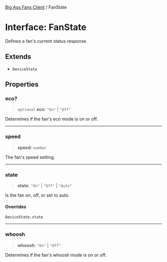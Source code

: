 [Big Ass Fans Client](../README.md) / FanState

# Interface: FanState

Defines a fan's current status response.

## Extends

- `DeviceState`

## Properties

### eco?

> `optional` **eco**: `"On"` \| `"Off"`

Determines if the fan's eco mode is on or off.

***

### speed

> **speed**: `number`

The fan's speed setting.

***

### state

> **state**: `"On"` \| `"Off"` \| `"Auto"`

Is the fan on, off, or set to auto.

#### Overrides

`DeviceState.state`

***

### whoosh

> **whoosh**: `"On"` \| `"Off"`

Determines if the fan's whoosh mode is on or off.
